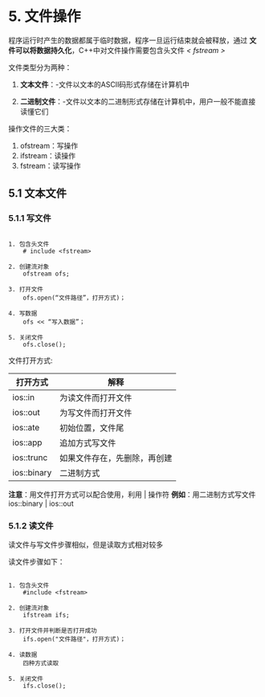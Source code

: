 
# 5. 文件操作

程序运行时产生的数据都属于临时数据，程序一旦运行结束就会被释放，通过 **文件可以将数据持久化**，C++中对文件操作需要包含头文件 *< fstream >*

文件类型分为两种：

1. **文本文件**：-文件以文本的ASCII码形式存储在计算机中  

2. **二进制文件**：-文件以文本的二进制形式存储在计算机中，用户一般不能直接读懂它们

操作文件的三大类：

1. ofstream：写操作
2. ifstream：读操作
3. fstream：读写操作

## 5.1 文本文件

### 5.1.1 写文件

```写文件步骤

1. 包含头文件
    # include <fstream>

2. 创建流对象
    ofstream ofs;

3. 打开文件
    ofs.open(“文件路径”，打开方式)；

4. 写数据
    ofs << “写入数据”；

5. 关闭文件
    ofs.close();
```

文件打开方式:

打开方式 | 解释
--------|--------
ios::in | 为读文件而打开文件
ios::out | 为写文件而打开文件
ios::ate | 初始位置，文件尾
ios::app | 追加方式写文件
ios::trunc | 如果文件存在，先删除，再创建
ios::binary | 二进制方式

**注意**：用文件打开方式可以配合使用，利用 | 操作符
**例如**：用二进制方式写文件 ios::binary | ios::out

### 5.1.2 读文件

读文件与写文件步骤相似，但是读取方式相对较多

读文件步骤如下：

```读文件步骤

1. 包含头文件
    #include <fstream>

2. 创建流对象
    ifstream ifs;

3. 打开文件并判断是否打开成功
    ifs.open("文件路径"，打开方式)；

4. 读数据
    四种方式读取

5. 关闭文件
    ifs.close();
```
